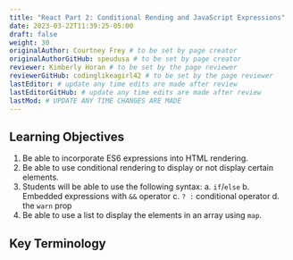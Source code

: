 ```yaml
---
title: "React Part 2: Conditional Rending and JavaScript Expressions"
date: 2023-03-22T11:39:25-05:00
draft: false
weight: 30
originalAuthor: Courtney Frey # to be set by page creator
originalAuthorGitHub: speudusa # to be set by page creator
reviewer: Kimberly Horan # to be set by the page reviewer
reviewerGitHub: codinglikeagirl42 # to be set by the page reviewer
lastEditor: # update any time edits are made after review
lastEditorGitHub: # update any time edits are made after review
lastMod: # UPDATE ANY TIME CHANGES ARE MADE
---
```


## Learning Objectives

1. Be able to incorporate ES6 expressions into HTML rendering.
1. Be able to use conditional rendering to display or not display certain elements. 
1. Students will be able to use the following syntax:
   a. `if`/`else`
   b. Embedded expressions with `&&` operator
   c. `? :` conditional operator
   d. the `warn` prop
1. Be able to use a list to display the elements in an array using `map`.

## Key Terminology